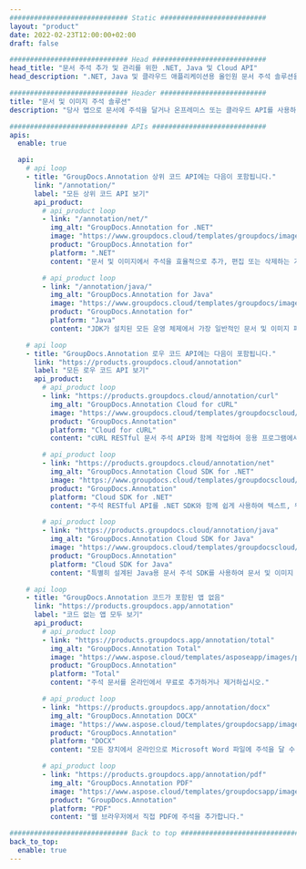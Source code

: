 ```yaml
---
############################# Static ##########################
layout: "product"
date: 2022-02-23T12:00:00+02:00
draft: false

############################# Head ############################
head_title: "문서 주석 추가 및 관리를 위한 .NET, Java 및 Cloud API"
head_description: ".NET, Java 및 클라우드 애플리케이션용 올인원 문서 주석 솔루션을 사용하여 일반적인 문서 및 이미지 형식에 주석을 추가하십시오."

############################# Header ##########################
title: "문서 및 이미지 주석 솔루션"
description: "당사 앱으로 문서에 주석을 달거나 온프레미스 또는 클라우드 API를 사용하여 널리 사용되는 플랫폼에서 사용자 정의 주석 애플리케이션을 구축하십시오."

############################# APIs ############################
apis:
  enable: true

  api:
    # api loop
    - title: "GroupDocs.Annotation 상위 코드 API에는 다음이 포함됩니다."
      link: "/annotation/"
      label: "모든 상위 코드 API 보기"
      api_product:
        # api_product loop
        - link: "/annotation/net/"
          img_alt: "GroupDocs.Annotation for .NET"
          image: "https://www.groupdocs.cloud/templates/groupdocs/images/product-logos/groupdocs-annotation-net.png"
          product: "GroupDocs.Annotation for"
          platform: ".NET"
          content: "문서 및 이미지에서 주석을 효율적으로 추가, 편집 또는 삭제하는 기본 .NET API. 널리 사용되는 모든 주석 유형 작업을 지원합니다."

        # api_product loop
        - link: "/annotation/java/"
          img_alt: "GroupDocs.Annotation for Java"
          image: "https://www.groupdocs.cloud/templates/groupdocs/images/product-logos/groupdocs-annotation-java.png"
          product: "GroupDocs.Annotation for"
          platform: "Java"
          content: "JDK가 설치된 모든 운영 체제에서 가장 일반적인 문서 및 이미지 파일 형식에 포괄적으로 주석을 추가하는 Java 파일 주석 API입니다."

    # api loop
    - title: "GroupDocs.Annotation 로우 코드 API에는 다음이 포함됩니다."
      link: "https://products.groupdocs.cloud/annotation"
      label: "모든 로우 코드 API 보기"
      api_product:
        # api_product loop
        - link: "https://products.groupdocs.cloud/annotation/curl"
          img_alt: "GroupDocs.Annotation Cloud for cURL"
          image: "https://www.groupdocs.cloud/templates/groupdocscloud/images/sdk/272x272/groupdocs_annotation-for-curl.png"
          product: "GroupDocs.Annotation"
          platform: "Cloud for cURL"
          content: "cURL RESTful 문서 주석 API와 함께 작업하여 응용 프로그램에서 PDF, Word, Excel, PowerPoint, Visio, 이미지 및 기타 여러 형식에 빠르게 주석을 추가합니다."

        # api_product loop
        - link: "https://products.groupdocs.cloud/annotation/net"
          img_alt: "GroupDocs.Annotation Cloud SDK for .NET"
          image: "https://www.groupdocs.cloud/templates/groupdocscloud/images/sdk/272x272/groupdocs_annotation-for-net.png"
          product: "GroupDocs.Annotation"
          platform: "Cloud SDK for .NET"
          content: "주석 RESTful API를 .NET SDK와 함께 쉽게 사용하여 텍스트, 워터마크, 영역, 포인트 및 기타 다양한 주석 유형을 40개 이상의 널리 사용되는 파일 형식에 추가합니다."

        # api_product loop
        - link: "https://products.groupdocs.cloud/annotation/java"
          img_alt: "GroupDocs.Annotation Cloud SDK for Java"
          image: "https://www.groupdocs.cloud/templates/groupdocscloud/images/sdk/272x272/groupdocs_annotation-for-java.png"
          product: "GroupDocs.Annotation"
          platform: "Cloud SDK for Java"
          content: "특별히 설계된 Java용 문서 주석 SDK를 사용하여 문서 및 이미지 형식에 고품질 문서 주석 기능을 추가합니다."

    # api loop
    - title: "GroupDocs.Annotation 코드가 포함된 앱 없음" 
      link: "https://products.groupdocs.app/annotation"
      label: "코드 없는 앱 모두 보기"
      api_product:
        # api_product loop
        - link: "https://products.groupdocs.app/annotation/total"
          img_alt: "GroupDocs.Annotation Total"
          image: "https://www.aspose.cloud/templates/asposeapp/images/products/logo/aspose_annotation-app.png"
          product: "GroupDocs.Annotation"
          platform: "Total"
          content: "주석 문서를 온라인에서 무료로 추가하거나 제거하십시오."

        # api_product loop
        - link: "https://products.groupdocs.app/annotation/docx"
          img_alt: "GroupDocs.Annotation DOCX"
          image: "https://www.aspose.cloud/templates/groupdocsapp/images/products/logo/groupdocs_words-app.png"
          product: "GroupDocs.Annotation"
          platform: "DOCX"
          content: "모든 장치에서 온라인으로 Microsoft Word 파일에 주석을 달 수 있는 무료 웹 앱입니다."

        # api_product loop
        - link: "https://products.groupdocs.app/annotation/pdf"
          img_alt: "GroupDocs.Annotation PDF"
          image: "https://www.aspose.cloud/templates/groupdocsapp/images/products/logo/groupdocs_pdf-app.png"
          product: "GroupDocs.Annotation"
          platform: "PDF"
          content: "웹 브라우저에서 직접 PDF에 주석을 추가합니다."

############################# Back to top ###############################
back_to_top:
  enable: true
---
```

